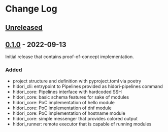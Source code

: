 # Change Log

## [Unreleased]

## [0.1.0] - 2022-09-13

Initial release that contains proof-of-concept implementation.

### Added
- project structure and definition with pyproject.toml via poetry
- hidori_cli: entrypoint to Pipelines provided as hidori-pipelines command
- hidori_core: Pipelines interface with hardcoded SSH
- hidori_core: basic schema features for sake of modules
- hidori_core: PoC implementation of hello module
- hidori_core: PoC implementation of dnf module
- hidori_core: PoC implementation of hostname module
- hidori_core: simple messenger that provides colored output
- hidori_runner: remote executor that is capable of running modules

[Unreleased]: https://github.com/hidori-dev/hidori/compare/0.1.0...HEAD
[0.1.0]: https://github.com/hidori-dev/hidori/releases/tag/0.1.0
